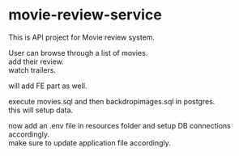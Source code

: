 # movie-review-service  

This is API project for Movie review system.  

User can browse through a list of movies.  
add their review.  
watch trailers.  

will add FE part as well.  

execute movies.sql and then backdropimages.sql in postgres.  
this will setup data.  

now add an .env file in resources folder and setup DB connections accordingly.  
make sure to update application file accordingly.  
